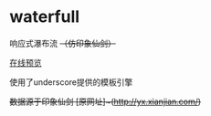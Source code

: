 # waterfull
响应式瀑布流 ~~（仿印象仙剑）~~

[在线预览](https://hgjinfan.github.io/waterfull/)

使用了underscore提供的模板引擎

~~数据源于印象仙剑 [原网址]~(http://yx.xianjian.com/)~~
